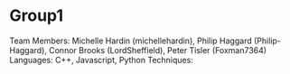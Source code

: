 # Group1
Team Members: Michelle Hardin (michellehardin), Philip Haggard (Philip-Haggard), Connor Brooks (LordSheffield), Peter Tisler (Foxman7364)
Languages: C++, Javascript, Python
Techniques: 
